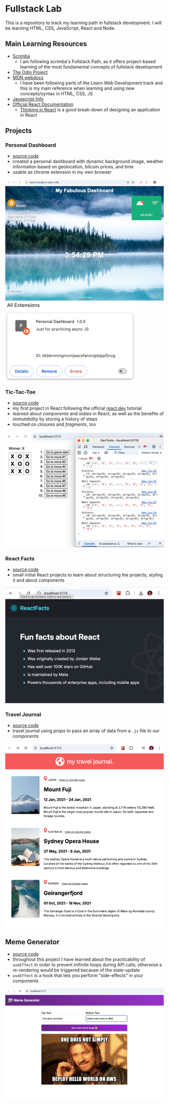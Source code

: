 # Fullstack Lab
This is a repository to track my learning path in fullstack development. I will be learning HTML, CSS, JavaScript, React and Node.

## Main Learning Resources
- [Scrimba](https://scrimba.com/fullstack-path-c0fullstack:toc)
    - I am following scrimba's Fullstack Path, as it offers project-based learning of the most fundamental concepts of fullstack development
- [The Odin Project](https://www.theodinproject.com)
- [MDN webdocs](https://developer.mozilla.org/en-US/docs/Learn_web_development)
    - I have been following parts of the Learn Web Development track and this is my main reference when learning and using new concepts/syntax in HTML, CSS, JS
- [Javascript Info](https://javascript.info/)
- [Official React Documentation](https://react.dev/learn/)
    - [Thinking in React](https://react.dev/learn/thinking-in-react) is a good break-down of designing an application in React

## Projects

### Personal Dashboard
- [source code](javascript/async/dashboard/)
- created a personal dashboard with dynamic background image, weather information based on geolocation, bitcoin prices, and time
- usable as chrome extension in my own browser

![Personal Dashboard Screenshot](readme/dashboard.png)
![Chrome Extension Screenshot](readme/extension.png)

### Tic-Tac-Toe
- [source code](react/tic-tac-toe/)
- my first project in React following the official [react.dev](https://react.dev/learn/tutorial-tic-tac-toe) tutorial
- learned about _components_ and _states_ in React, as well as the benefits of _immutability_ by storing a history of steps
- touched on _closures_ and _fragments_, too

![Tic-Tac-Toe Screenshot](readme/tic-tac-toe.png)


### React Facts
- [source code](react/fun-facts/)
- small initial React projects to learn about structuring the projects, styling it and about components

![React Facts Screenshot](readme/react-facts.png)


### Travel Journal
- [source code](react/data-driven-react/)
- travel journal using _props_ to pass an array of data from a `.js` file to our _components_


![Travel Journal Screenshot](readme/travel-journal.png)


## Meme Generator
- [source code](react/meme-generator/)
- throughout this project I have learned about the practicability of `useEffect` in order to prevent inifinite loops during API calls;
otherwise a re-rendering would be triggered because of the state-update
- `useEffect` is a hook that lets you perform "side-effects" in your components

![Meme generator Screenshot](/readme/meme-generator.png)


